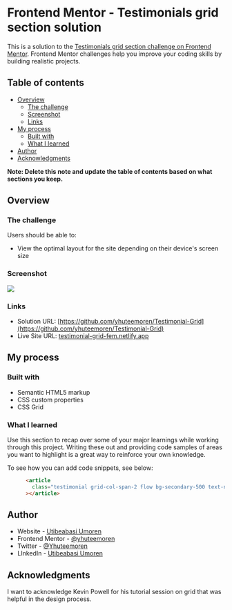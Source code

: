 # Frontend Mentor - Testimonials grid section solution

This is a solution to the [Testimonials grid section challenge on Frontend Mentor](https://www.frontendmentor.io/challenges/testimonials-grid-section-Nnw6J7Un7). Frontend Mentor challenges help you improve your coding skills by building realistic projects. 

## Table of contents

- [Overview](#overview)
  - [The challenge](#the-challenge)
  - [Screenshot](#screenshot)
  - [Links](#links)
- [My process](#my-process)
  - [Built with](#built-with)
  - [What I learned](#what-i-learned)
- [Author](#author)
- [Acknowledgments](#acknowledgments)

**Note: Delete this note and update the table of contents based on what sections you keep.**

## Overview

### The challenge

Users should be able to:

- View the optimal layout for the site depending on their device's screen size

### Screenshot

![](/design/screenshot.jpg)

### Links

- Solution URL: [https://github.com/yhuteemoren/Testimonial-Grid](https://github.com/yhuteemoren/Testimonial-Grid)
- Live Site URL: [testimonial-grid-fem.netlify.app](testimonial-grid-fem.netlify.app)


## My process

### Built with

- Semantic HTML5 markup
- CSS custom properties
- CSS Grid


### What I learned

Use this section to recap over some of your major learnings while working through this project. Writing these out and providing code samples of areas you want to highlight is a great way to reinforce your own knowledge.

To see how you can add code snippets, see below:

```html
      <article
        class="testimonial grid-col-span-2 flow bg-secondary-500 text-neutral-100"
      ></article>
```

## Author

- Website - [Utibeabasi Umoren](https://github.com/yhuteemoren)
- Frontend Mentor - [@yhuteemoren](https://www.frontendmentor.io/profile/yhuteemoren)
- Twitter - [@Yhuteemoren](https://twitter.com/Yhuteemoren)
- LInkedIn - [Utibeabasi Umoren](https://www.linkedin.com/in/utibeabasi-umoren/)


## Acknowledgments

I want to acknowledge Kevin Powell for his tutorial session on grid that was helpful in the design process.
